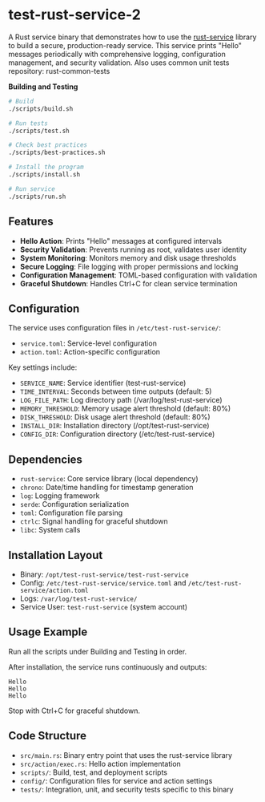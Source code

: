 # test-rust-service-2

A Rust service binary that demonstrates how to use the [rust-service](../rust-service) library to build a secure, production-ready service. This service prints "Hello" messages periodically with comprehensive logging, configuration management, and security validation. Also uses common unit tests repository: rust-common-tests

__Building and Testing__

```bash
# Build
./scripts/build.sh

# Run tests
./scripts/test.sh

# Check best practices
./scripts/best-practices.sh

# Install the program
./scripts/install.sh

# Run service
./scripts/run.sh
```

## Features

- **Hello Action**: Prints "Hello" messages at configured intervals
- **Security Validation**: Prevents running as root, validates user identity
- **System Monitoring**: Monitors memory and disk usage thresholds
- **Secure Logging**: File logging with proper permissions and locking
- **Configuration Management**: TOML-based configuration with validation
- **Graceful Shutdown**: Handles Ctrl+C for clean service termination

## Configuration

The service uses configuration files in `/etc/test-rust-service/`:

- `service.toml`: Service-level configuration
- `action.toml`: Action-specific configuration

Key settings include:

- `SERVICE_NAME`: Service identifier (test-rust-service)
- `TIME_INTERVAL`: Seconds between time outputs (default: 5)
- `LOG_FILE_PATH`: Log directory path (/var/log/test-rust-service)
- `MEMORY_THRESHOLD`: Memory usage alert threshold (default: 80%)
- `DISK_THRESHOLD`: Disk usage alert threshold (default: 80%)
- `INSTALL_DIR`: Installation directory (/opt/test-rust-service)
- `CONFIG_DIR`: Configuration directory (/etc/test-rust-service)

## Dependencies

- `rust-service`: Core service library (local dependency)
- `chrono`: Date/time handling for timestamp generation
- `log`: Logging framework
- `serde`: Configuration serialization
- `toml`: Configuration file parsing
- `ctrlc`: Signal handling for graceful shutdown
- `libc`: System calls

## Installation Layout

- Binary: `/opt/test-rust-service/test-rust-service`
- Config: `/etc/test-rust-service/service.toml` and `/etc/test-rust-service/action.toml`
- Logs: `/var/log/test-rust-service/`
- Service User: `test-rust-service` (system account)

## Usage Example

Run all the scripts under Building and Testing in order.

After installation, the service runs continuously and outputs:
```
Hello
Hello
Hello
```

Stop with Ctrl+C for graceful shutdown.

## Code Structure

- `src/main.rs`: Binary entry point that uses the rust-service library
- `src/action/exec.rs`: Hello action implementation
- `scripts/`: Build, test, and deployment scripts
- `config/`: Configuration files for service and action settings
- `tests/`: Integration, unit, and security tests specific to this binary
